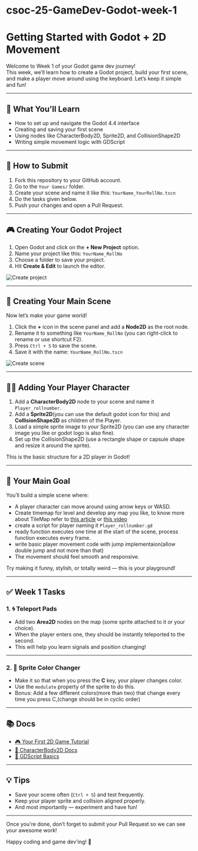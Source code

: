 #     csoc-25-GameDev-Godot-week-1
# Getting Started with Godot + 2D Movement

Welcome to Week 1 of your Godot game dev journey!  
This week, we’ll learn how to create a Godot project, build your first scene, and make a player move around using the keyboard. Let’s keep it simple and fun!

---

## 🚀 What You'll Learn

- How to set up and navigate the Godot 4.4 interface
- Creating and saving your first scene
- Using nodes like CharacterBody2D, Sprite2D, and CollisionShape2D
- Writing simple movement logic with GDScript

---

## 📝 How to Submit

1. Fork this repository to your GitHub account.
2. Go to the `Your Games/` folder.
3. Create your scene and name it like this: `YourName_YourRollNo.tscn`
4. Do the tasks given below.
5. Push your changes and open a Pull Request.

---

## 🎮 Creating Your Godot Project

1. Open Godot and click on the **+ New Project** option.
2. Name your project like this: `YourName_RollNo`
3. Choose a folder to save your project.
4. Hit **Create & Edit** to launch the editor.

![Create project](https://github.com/user-attachments/assets/853a09f2-55e0-4ba9-b007-b5379e72e055)

---

## 🧱 Creating Your Main Scene

Now let’s make your game world!

1. Click the **+** icon in the scene panel and add a **Node2D** as the root node.
2. Rename it to something like `YourName_RollNo` (you can right-click to rename or use shortcut F2).
3. Press `Ctrl + S` to save the scene.
4. Save it with the name: `YourName_RollNo.tscn`

![Create scene](https://github.com/user-attachments/assets/457f1e03-1a12-430c-af34-08c7e6471f6a)

---

## 🧍‍♂️ Adding Your Player Character

1. Add a **CharacterBody2D** node to your scene and name it `Player_rollnumber`.
2. Add a **Sprite2D**(you can use the default godot icon for this) and **CollisionShape2D** as children of the Player.
3. Load a simple sprite image to your Sprite2D (you can use any character image you like or godot logo is also fine).
4. Set up the CollisionShape2D (use a rectangle shape or capsule shape and resize it around the sprite).

This is the basic structure for a 2D player in Godot!

---

## 🎯 Your Main Goal

You’ll build a simple scene where:

- A player character can move around using arrow keys or WASD.
- Create timemap for level and develop any map you like, to know more about TileMap refer to [this article](https://docs.godotengine.org/en/latest/tutorials/2d/using_tilemaps.html) or [this video](https://www.youtube.com/watch?v=sbv35boXqac)
- create a script for player naming it `Player_rollnumber.gd`
- ready function executes one time at the start of the scene, process function executes every frame.
- write basic player movement code with jump implementaion(allow double jump and not more than that)
- The movement should feel smooth and responsive.

Try making it funny, stylish, or totally weird — this is your playground!


---

## ✅ Week 1 Tasks

### 1. 🌀 Teleport Pads

- Add two **Area2D** nodes on the map (some sprite attached to it or your choice).
- When the player enters one, they should be instantly teleported to the second.
- This will help you learn signals and position changing!

---

### 2. 🎨 Sprite Color Changer

- Make it so that when you press the **C** key, your player changes color.
- Use the `modulate` property of the sprite to do this.
- Bonus: Add a few different colors(more than two) that change every time you press C,(change should be in cyclic order)

---

## 📚 Docs

- [🎮 Your First 2D Game Tutorial](https://docs.godotengine.org/en/latest/getting_started/first_2d_game/)
- [🧍 CharacterBody2D Docs](https://docs.godotengine.org/en/latest/classes/class_characterbody2d.html)
- [📜 GDScript Basics](https://docs.godotengine.org/en/latest/tutorials/scripting/gdscript/gdscript_basics.html)

---

## 💡 Tips

- Save your scene often (`Ctrl + S`) and test frequently.
- Keep your player sprite and collision aligned properly.
- And most importantly — experiment and have fun!

---

Once you're done, don’t forget to submit your Pull Request so we can see your awesome work!

Happy coding and game dev'ing! 🎉
